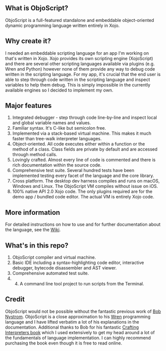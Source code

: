 ## What is ObjoScript?
ObjoScript is a full-featured standalone and embeddable object-oriented dynamic programming language written entirely in Xojo.

## Why create it?
I needed an embeddable scripting language for an app I'm working on that's written in Xojo. Xojo provides its own scripting engine (XojoScript) and there are several other scripting languages available via plugins (e.g. Wren and Python) however none of them provide any way to debug code written in the scripting language. For my app, it's crucial that the end user is able to step through code written in the scripting language and inspect variables to help them debug. This is simply impossible in the currently available engines so I decided to implement my own.

## Major features
1. Integrated debugger - step through code line-by-line and inspect local and global variable names and values.
2. Familiar syntax. It's C-like but semicolon free. 
3. Implemented via a stack-based virtual machine. This makes it much faster than tree-walk interpreter languages.
4. Object-oriented. All code executes either within a function or the method of a class. Class fields are private by default and are accessed through method calls.
5. Lovingly crafted. Almost every line of code is commented and there is rich documentation within the source code.
6. Comprehensive test suite. Several hundred tests have been implemented testing every facet of the language and the core library.
7. Cross platform. The desktop dev harness compiles and runs on macOS, Windows and Linux. The ObjoScript VM compiles without issue on iOS.
8. 100% native API 2.0 Xojo code. The only plugins required are for the demo app / bundled code editor. The actual VM is entirely Xojo code.

## More information
For detailed instructions on how to use and for further documentation about the language, see the [Wiki].

## What's in this repo?
1. ObjoScript compiler and virtual machine.
2. Basic IDE including a syntax-highlighting code editor, interactive debugger, bytecode disassembler and AST viewer.
3. Comprehensive automated test suite.
4. 4. A command line tool project to run scripts from the Terminal.

[Wiki]: https://github.com/gkjpettet/ObjoScript/wiki

## Credit
ObjoScript would not be possible without the fantastic previous work of [Bob Nystrom]. ObjoScript is a close approximation to his [Wren] programming language and I have lifted verbatim a lot of his explanations in the documentation. Additional thanks to Bob for his fantastic [Crafting Interpreters book] which I used extensively to get my head around a lot of the fundamentals of language implementation. I can highly recommend purchasing the book even though it is free to read online.

[Bob Nystrom]: http://stuffwithstuff.com
[Wren]: https://wren.io
[Crafting Interpreters book]: http://stuffwithstuff.com
